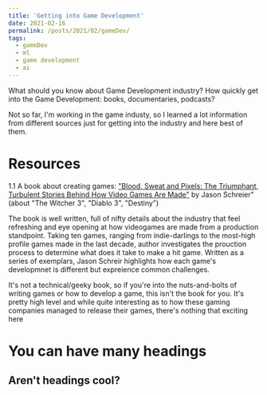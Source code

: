 ```yaml
---
title: 'Getting into Game Development'
date: 2021-02-16
permalink: /posts/2021/02/gameDev/
tags:
  - gameDev
  - ml
  - game development
  - ai
---
```


What should you know about Game Development industry?
How quickly get into the Game Development: books, documentaries, podcasts?

Not so far, I'm working in the game industy, so I learned a lot information from different sources just for getting into the industry and here best of them.

Resources
======

1.1 A book about creating games: ["Blood, Sweat and Pixels: The Triumphant, Turbulent Stories Behind How Video Games Are Made"](https://www.amazon.com/Blood-Sweat-Pixels-Triumphant-Turbulent-ebook/dp/B01NAKSWW1) by Jason Schreier" (about "The Witcher 3", "Diablo 3", "Destiny")

The book is well written, full of nifty details about the industry that feel refreshing and eye opening at how videogames are made from a production standpoint. Taking ten games, ranging from indie-darlings to the most-high profile games made in the last decade, author investigates the prouction process to determine what does it take to make a hit game. Written as a series of exemplars, Jason Schreir highlights how each game's developmnet is different but expreience common challenges.

It's not a technical/geeky book, so if you're into the nuts-and-bolts of writing games or how to develop a game, this isn't the book for you. It's pretty high level and while quite interesting as to how these gaming companies managed to release their games, there's nothing that exciting here


You can have many headings
======

Aren't headings cool?
------
